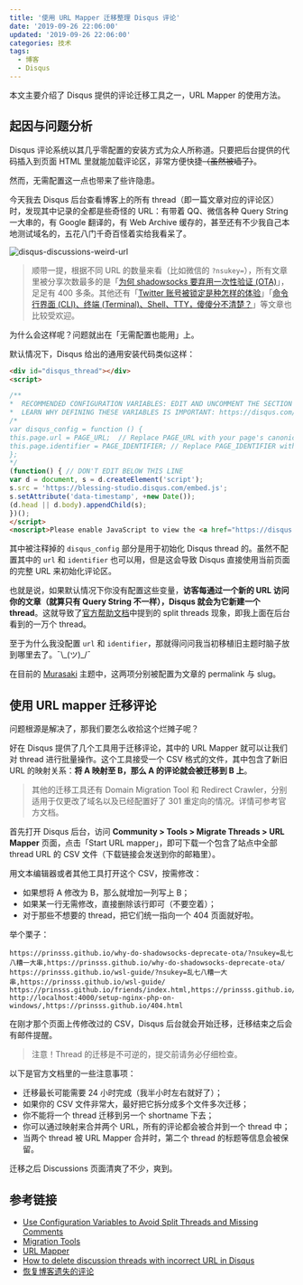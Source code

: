 ```yaml
---
title: '使用 URL Mapper 迁移整理 Disqus 评论'
date: '2019-09-26 22:06:00'
updated: '2019-09-26 22:06:00'
categories: 技术
tags:
  - 博客
  - Disqus
---
```


本文主要介绍了 Disqus 提供的评论迁移工具之一，URL Mapper 的使用方法。

<!--more-->

## 起因与问题分析

Disqus 评论系统以其几乎零配置的安装方式为众人所称道。只要把后台提供的代码插入到页面 HTML 里就能加载评论区，非常方便快捷~~（虽然被墙了）~~。

然而，无需配置这一点也带来了些许隐患。

今天我去 Disqus 后台查看博客上的所有 thread（即一篇文章对应的评论区）时，发现其中记录的全都是些奇怪的 URL：有带着 QQ、微信各种 Query String 一大串的，有 Google 翻译的，有 Web Archive 缓存的，甚至还有不少我自己本地测试域名的，五花八门千奇百怪着实给我看呆了。

![disqus-discussions-weird-url](https://img.prin.studio/images/2019/09/26/disqus-discussions-weird-url.png)

> 顺带一提，根据不同 URL 的数量来看（比如微信的 `?nsukey=`），所有文章里被分享次数最多的是「[为何 shadowsocks 要弃用一次性验证 (OTA)](https://prinsss.github.io/why-do-shadowsocks-deprecate-ota/)」，足足有 400 多条。其他还有「[Twitter 账号被锁定是种怎样的体验](https://prinsss.github.io/twitter-account-has-been-locked/)」「[命令行界面 (CLI)、终端 (Terminal)、Shell、TTY，傻傻分不清楚？](https://prinsss.github.io/the-difference-between-cli-terminal-shell-tty/)」等文章也比较受欢迎。

为什么会这样呢？问题就出在「无需配置也能用」上。

默认情况下，Disqus 给出的通用安装代码类似这样：

```html
<div id="disqus_thread"></div>
<script>

/**
*  RECOMMENDED CONFIGURATION VARIABLES: EDIT AND UNCOMMENT THE SECTION BELOW TO INSERT DYNAMIC VALUES FROM YOUR PLATFORM OR CMS.
*  LEARN WHY DEFINING THESE VARIABLES IS IMPORTANT: https://disqus.com/admin/universalcode/#configuration-variables*/
/*
var disqus_config = function () {
this.page.url = PAGE_URL;  // Replace PAGE_URL with your page's canonical URL variable
this.page.identifier = PAGE_IDENTIFIER; // Replace PAGE_IDENTIFIER with your page's unique identifier variable
};
*/
(function() { // DON'T EDIT BELOW THIS LINE
var d = document, s = d.createElement('script');
s.src = 'https://blessing-studio.disqus.com/embed.js';
s.setAttribute('data-timestamp', +new Date());
(d.head || d.body).appendChild(s);
})();
</script>
<noscript>Please enable JavaScript to view the <a href="https://disqus.com/?ref_noscript">comments powered by Disqus.</a></noscript>
```

其中被注释掉的 `disqus_config` 部分是用于初始化 Disqus thread 的。虽然不配置其中的 `url` 和 `identifier` 也可以用，但是这会导致 Disqus 直接使用当前页面的完整 URL 来初始化评论区。

也就是说，如果默认情况下你没有配置这些变量，**访客每通过一个新的 URL 访问你的文章（就算只有 Query String 不一样），Disqus 就会为它新建一个 thread**。这就导致了[官方帮助文档](https://help.disqus.com/en/articles/1717137-use-configuration-variables-to-avoid-split-threads-and-missing-comments)中提到的 split threads 现象，即我上面在后台看到的一万个 thread。

至于为什么我没配置 `url` 和 `identifier`，那就得问问我当初移植旧主题时脑子放到哪里去了。¯\\\_(ツ)_/¯

在目前的 [Murasaki](https://github.com/prinsss/hexo-theme-murasaki) 主题中，这两项分别被配置为文章的 permalink 与 slug。

## 使用 URL mapper 迁移评论

问题根源是解决了，那我们要怎么收拾这个烂摊子呢？

好在 Disqus 提供了几个工具用于迁移评论，其中的 URL Mapper 就可以让我们对 thread 进行批量操作。这个工具接受一个 CSV 格式的文件，其中包含了新旧 URL 的映射关系：**将 A 映射至 B，那么 A 的评论就会被迁移到 B 上**。

> 其他的迁移工具还有 Domain Migration Tool 和 Redirect Crawler，分别适用于仅更改了域名以及已经配置好了 301 重定向的情况。详情可参考官方文档。

首先打开 Disqus 后台，访问 **Community > Tools > Migrate Threads > URL Mapper** 页面，点击「Start URL mapper」，即可下载一个包含了站点中全部 thread URL 的 CSV 文件（下载链接会发送到你的邮箱里）。

用文本编辑器或者其他工具打开这个 CSV，按需修改：

- 如果想将 A 修改为 B，那么就增加一列写上 B；
- 如果某一行无需修改，直接删除该行即可（不要空着）；
- 对于那些不想要的 thread，把它们统一指向一个 404 页面就好啦。

举个栗子：

```csv
https://prinsss.github.io/why-do-shadowsocks-deprecate-ota/?nsukey=乱七八糟一大串,https://prinsss.github.io/why-do-shadowsocks-deprecate-ota/
https://prinsss.github.io/wsl-guide/?nsukey=乱七八糟一大串,https://prinsss.github.io/wsl-guide/
https://prinsss.github.io/friends/index.html,https://prinsss.github.io/friends/
http://localhost:4000/setup-nginx-php-on-windows/,https://prinsss.github.io/404.html
```

在刚才那个页面上传修改过的 CSV，Disqus 后台就会开始迁移，迁移结束之后会有邮件提醒。

> 注意！Thread 的迁移是不可逆的，提交前请务必仔细检查。

以下是官方文档里的一些注意事项：

- 迁移最长可能需要 24 小时完成（我半小时左右就好了）；
- 如果你的 CSV 文件非常大，最好把它拆分成多个文件多次迁移；
- 你不能将一个 thread 迁移到另一个 shortname 下去；
- 你可以通过映射来合并两个 URL，所有的评论都会被合并到一个 thread 中；
- 当两个 thread 被 URL Mapper 合并时，第二个 thread 的标题等信息会被保留。

迁移之后 Discussions 页面清爽了不少，爽到。

## 参考链接

- [Use Configuration Variables to Avoid Split Threads and Missing Comments](https://help.disqus.com/en/articles/1717137-use-configuration-variables-to-avoid-split-threads-and-missing-comments)
- [Migration Tools](https://help.disqus.com/en/articles/1717068-migration-tools)
- [URL Mapper](https://help.disqus.com/en/articles/1717129-url-mapper)
- [How to delete discussion threads with incorrect URL in Disqus](https://mycyberuniverse.com/how-delete-discussion-threads-incorrect-url-disqus.html)
- [恢复博客遗失的评论](https://xuanwo.io/2018/10/15/revocer-lost-blog-comments/)
